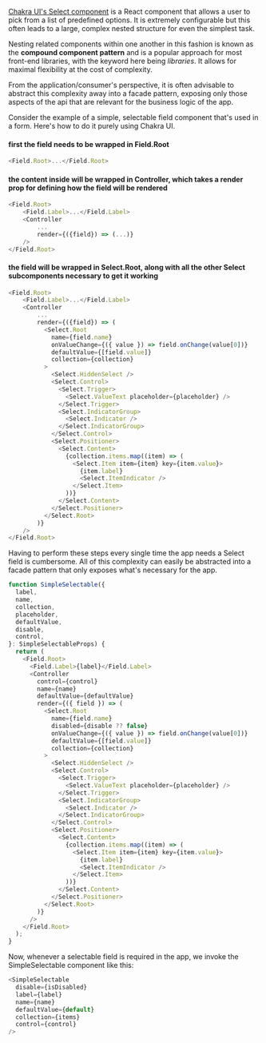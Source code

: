 [Chakra UI's Select component](https://chakra-ui.com/docs/components/select) is a React component that allows a user to pick from a list
of predefined options. It is extremely configurable but this often leads to a large, complex nested structure for even the simplest task.

Nesting related components within one another in this fashion is known as the **compound component pattern** and is a popular approach for most front-end libraries, with the keyword here being _libraries_. It allows for maximal flexibility at the cost of complexity.

From the application/consumer's perspective, it is often advisable to abstract this complexity away into a facade pattern, exposing only those aspects of the api that are relevant for the business logic of the app.

Consider the example of a simple, selectable field component that's used in a form. Here's how to do it purely using Chakra UI.

#### first the field needs to be wrapped in Field.Root

```js
<Field.Root>...</Field.Root>
```

#### the content inside will be wrapped in Controller, which takes a render prop for defining how the field will be rendered

```js
<Field.Root>
    <Field.Label>...</Field.Label>
    <Controller
        ...
        render={({field}) => (...)}
    />
</Field.Root>
```

#### the field will be wrapped in Select.Root, along with all the other Select subcomponents necessary to get it working

```js
<Field.Root>
    <Field.Label>...</Field.Label>
    <Controller
        ...
        render={({field}) => (
          <Select.Root
            name={field.name}
            onValueChange={({ value }) => field.onChange(value[0])}
            defaultValue={[field.value]}
            collection={collection}
          >
            <Select.HiddenSelect />
            <Select.Control>
              <Select.Trigger>
                <Select.ValueText placeholder={placeholder} />
              </Select.Trigger>
              <Select.IndicatorGroup>
                <Select.Indicator />
              </Select.IndicatorGroup>
            </Select.Control>
            <Select.Positioner>
              <Select.Content>
                {collection.items.map((item) => (
                  <Select.Item item={item} key={item.value}>
                    {item.label}
                    <Select.ItemIndicator />
                  </Select.Item>
                ))}
              </Select.Content>
            </Select.Positioner>
          </Select.Root>
        )}
    />
</Field.Root>
```

Having to perform these steps every single time the app needs a Select field is cumbersome. All of this complexity can easily be abstracted
into a facade pattern that only exposes what's necessary for the app.

```js
function SimpleSelectable({
  label,
  name,
  collection,
  placeholder,
  defaultValue,
  disable,
  control,
}: SimpleSelectableProps) {
  return (
    <Field.Root>
      <Field.Label>{label}</Field.Label>
      <Controller
        control={control}
        name={name}
        defaultValue={defaultValue}
        render={({ field }) => (
          <Select.Root
            name={field.name}
            disabled={disable ?? false}
            onValueChange={({ value }) => field.onChange(value[0])}
            defaultValue={[field.value]}
            collection={collection}
          >
            <Select.HiddenSelect />
            <Select.Control>
              <Select.Trigger>
                <Select.ValueText placeholder={placeholder} />
              </Select.Trigger>
              <Select.IndicatorGroup>
                <Select.Indicator />
              </Select.IndicatorGroup>
            </Select.Control>
            <Select.Positioner>
              <Select.Content>
                {collection.items.map((item) => (
                  <Select.Item item={item} key={item.value}>
                    {item.label}
                    <Select.ItemIndicator />
                  </Select.Item>
                ))}
              </Select.Content>
            </Select.Positioner>
          </Select.Root>
        )}
      />
    </Field.Root>
  );
}
```

Now, whenever a selectable field is required in the app, we invoke the SimpleSelectable component like this:

```js
<SimpleSelectable
  disable={isDisabled}
  label={label}
  name={name}
  defaultValue={default}
  collection={items}
  control={control}
/>
```
